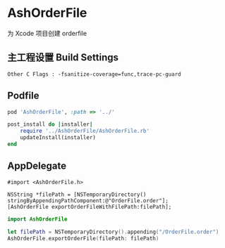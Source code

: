 # AshOrderFile
为 Xcode 项目创建 orderfile 

## 主工程设置 Build Settings

```xcodeproj 
Other C Flags : -fsanitize-coverage=func,trace-pc-guard
```

## Podfile

```ruby
pod 'AshOrderFile', :path => '../'

post_install do |installer|
    require '../AshOrderFile/AshOrderFile.rb'
    updateInstall(installer)
end
```

## AppDelegate

```objc
#import <AshOrderFile.h>

NSString *filePath = [NSTemporaryDirectory() stringByAppendingPathComponent:@"OrderFile.order"];
[AshOrderFile exportOrderFileWithFilePath:filePath];
```

```swift
import AshOrderFile

let filePath = NSTemporaryDirectory().appending("/OrderFile.order")
AshOrderFile.exportOrderFile(filePath: filePath)
```